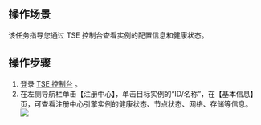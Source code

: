 ## 操作场景
该任务指导您通过 TSE 控制台查看实例的配置信息和健康状态。


## 操作步骤
1. 登录 [TSE 控制台](https://console.cloud.tencent.com/tse) 。
2. 在左侧导航栏单击【注册中心】，单击目标实例的“ID/名称”，在【基本信息】页，可查看注册中心引擎实例的健康状态、节点状态、网络、存储等信息。
![](https://main.qcloudimg.com/raw/c6aedeb79b1dff85c1f8405f995cf260.png)
